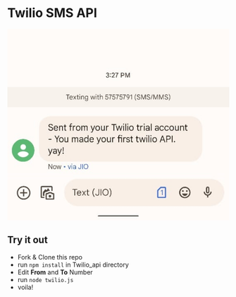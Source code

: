 # Twilio SMS API
![screenshot](https://github.com/ashwinexe/LHD-Build-2022/blob/main/twilio_api/screenshots/one.jpeg?raw=true)

## Try it out
- Fork & Clone this repo
- run `npm install` in Twilio_api directory
- Edit **From** and **To** Number
- run `node twilio.js`
- voila!
